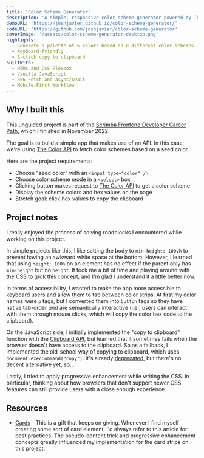 ```yaml
---
title: 'Color Scheme Generator'
description: 'A simple, responsive color scheme generator powered by The Color API.'
demoURL: 'https://joshjavier.github.io/color-scheme-generator/'
codeURL: 'https://github.com/joshjavier/color-scheme-generator'
coverImage: '/assets/color-scheme-generator-desktop.png'
highlights:
  - Generate a palette of 5 colors based on 8 different color schemes
  - Keyboard-friendly
  - 1-click copy to clipboard
builtWith:
  - HTML and CSS Flexbox
  - Vanilla JavaScript
  - ES6 Fetch and Async/Await
  - Mobile-First Workflow
---
```


## Why I built this

This unguided project is part of the [Scrimba Frontend Developer Career Path](https://scrimba.com/learn/frontend), which I finished in November 2022.

The goal is to build a simple app that makes use of an API. In this case, we're using [The Color API](https://www.thecolorapi.com/) to fetch color schemes based on a seed color.

Here are the project requirements:

- Choose "seed color" with an `<input type="color" />`
- Choose color scheme mode in a `<select>` box
- Clicking button makes request to [The Color API](https://www.thecolorapi.com/) to get a color scheme
- Display the scheme colors and hex values on the page
- Stretch goal: click hex values to copy the clipboard

<!-- color-scheme-generator-preview.gif -->

## Project notes

I really enjoyed the process of solving roadblocks I encountered while working on this project.

In simple projects like this, I like setting the body to `min-height: 100vh` to prevent having an awkward white space at the bottom. However, I learned that using `height: 100%` on an element has no effect if the parent only has `min-height` but no `height`. It took me a bit of time and playing around with the CSS to grok this concept, and I'm glad I understand it a little better now.

In terms of accessibility, I wanted to make the app more accessible to keyboard users and allow them to tab between color strips. At first my color names were `p` tags, but I converted them into `button` tags so they have native tab-order _and_ are semantically interactive (i.e., users can interact with them through mouse clicks, which will copy the color hex code to the clipboard).

On the JavaScript side, I initially implemented the "copy to clipboard" function with the [Clipboard API](https://developer.mozilla.org/en-US/docs/Web/API/Clipboard), but learned that it sometimes fails when the browser doesn't have access to the clipboard. So as a fallback, I implemented the old-school way of copying to clipboard, which uses `document.execCommand("copy")`. It's already [deprecated](https://developer.mozilla.org/en-US/docs/Web/API/Document/execCommand), but there's no decent alternative yet, so...

Lastly, I tried to apply progressive enhancement while writing the CSS. In particular, thinking about how browsers that don't support newer CSS features can still provide users with a close enough experience.

## Resources

- [Cards](https://inclusive-components.design/cards/) - This is a gift that keeps on giving. Whenever I find myself creating some sort of card element, I'd always refer to this article for best practices. The pseudo-content trick and progressive enhancement concepts greatly influenced my implementation for the card strips on this project.
